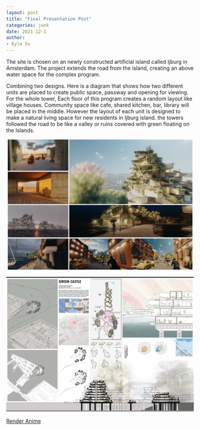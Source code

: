 ```yaml
---
layout: post
title: "Final Presentation Post"
categories: junk
date: 2021-12-1
author:
- Kyle Su
---
```


The site is chosen on an newly constructed artificial island called Ijburg in Amsterdam. The project extends the road from the island, creating an above water space for the complex program.

Combining two designs. Here is a diagram that shows how two different units are placed to create public space, passway and opening for viewing. For the whole tower, Each floor of this program creates a random layout like village houses. Community space like cafe, shared kitchen, bar, library will be placed in the middle. However the layout of each unit is designed to make a natural living space for new residents in Ijburg island. the towers followed the road to be like a valley or ruins covered with green floating on the Islands.

![3](https://github.com/Kyle7914/2021Fall-studio/blob/master/assets/20211201_153545.jpg?raw=truez)



![3](https://github.com/Kyle7914/2021Fall-studio/blob/master/assets/20211201_154425.jpg?raw=true)


[Render Anime](https://www.youtube.com/watch?v=sTHrN0P9ddU)
